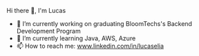 Hi there 👋, I'm Lucas


- 🔭 I’m currently working on graduating BloomTechs's Backend Development Program
- 🌱 I’m currently learning Java, AWS, Azure
- 📫 How to reach me: www.linkedin.com/in/lucaselia

